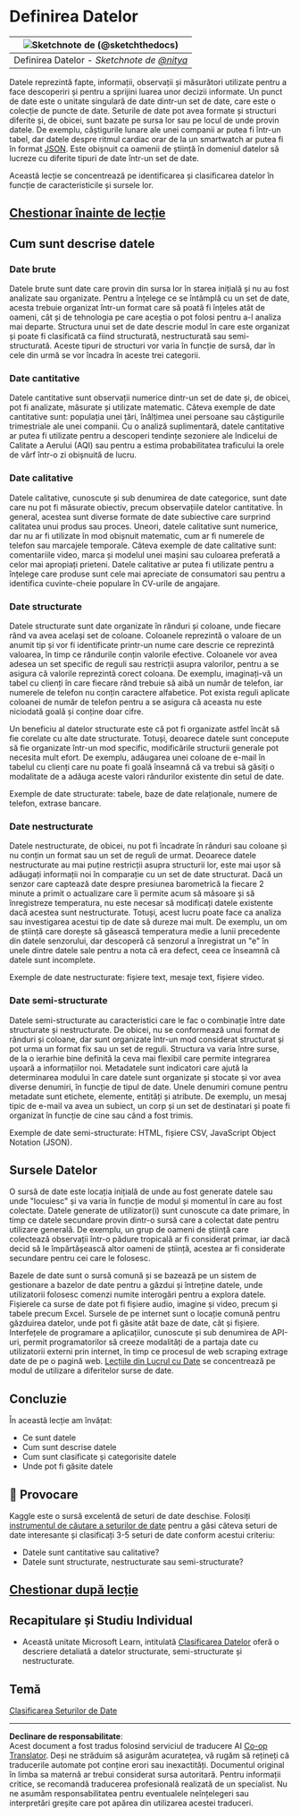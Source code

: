 <!--
CO_OP_TRANSLATOR_METADATA:
{
  "original_hash": "1228edf3572afca7d7cdcd938b6b4984",
  "translation_date": "2025-09-05T05:38:01+00:00",
  "source_file": "1-Introduction/03-defining-data/README.md",
  "language_code": "ro"
}
-->
# Definirea Datelor

|![ Sketchnote de [(@sketchthedocs)](https://sketchthedocs.dev) ](../../sketchnotes/03-DefiningData.png)|
|:---:|
|Definirea Datelor - _Sketchnote de [@nitya](https://twitter.com/nitya)_ |

Datele reprezintă fapte, informații, observații și măsurători utilizate pentru a face descoperiri și pentru a sprijini luarea unor decizii informate. Un punct de date este o unitate singulară de date dintr-un set de date, care este o colecție de puncte de date. Seturile de date pot avea formate și structuri diferite și, de obicei, sunt bazate pe sursa lor sau pe locul de unde provin datele. De exemplu, câștigurile lunare ale unei companii ar putea fi într-un tabel, dar datele despre ritmul cardiac orar de la un smartwatch ar putea fi în format [JSON](https://stackoverflow.com/a/383699). Este obișnuit ca oamenii de știință în domeniul datelor să lucreze cu diferite tipuri de date într-un set de date.

Această lecție se concentrează pe identificarea și clasificarea datelor în funcție de caracteristicile și sursele lor.

## [Chestionar înainte de lecție](https://purple-hill-04aebfb03.1.azurestaticapps.net/quiz/4)
## Cum sunt descrise datele

### Date brute
Datele brute sunt date care provin din sursa lor în starea inițială și nu au fost analizate sau organizate. Pentru a înțelege ce se întâmplă cu un set de date, acesta trebuie organizat într-un format care să poată fi înțeles atât de oameni, cât și de tehnologia pe care aceștia o pot folosi pentru a-l analiza mai departe. Structura unui set de date descrie modul în care este organizat și poate fi clasificată ca fiind structurată, nestructurată sau semi-structurată. Aceste tipuri de structuri vor varia în funcție de sursă, dar în cele din urmă se vor încadra în aceste trei categorii.

### Date cantitative
Datele cantitative sunt observații numerice dintr-un set de date și, de obicei, pot fi analizate, măsurate și utilizate matematic. Câteva exemple de date cantitative sunt: populația unei țări, înălțimea unei persoane sau câștigurile trimestriale ale unei companii. Cu o analiză suplimentară, datele cantitative ar putea fi utilizate pentru a descoperi tendințe sezoniere ale Indicelui de Calitate a Aerului (AQI) sau pentru a estima probabilitatea traficului la orele de vârf într-o zi obișnuită de lucru.

### Date calitative
Datele calitative, cunoscute și sub denumirea de date categorice, sunt date care nu pot fi măsurate obiectiv, precum observațiile datelor cantitative. În general, acestea sunt diverse formate de date subiective care surprind calitatea unui produs sau proces. Uneori, datele calitative sunt numerice, dar nu ar fi utilizate în mod obișnuit matematic, cum ar fi numerele de telefon sau marcajele temporale. Câteva exemple de date calitative sunt: comentariile video, marca și modelul unei mașini sau culoarea preferată a celor mai apropiați prieteni. Datele calitative ar putea fi utilizate pentru a înțelege care produse sunt cele mai apreciate de consumatori sau pentru a identifica cuvinte-cheie populare în CV-urile de angajare.

### Date structurate
Datele structurate sunt date organizate în rânduri și coloane, unde fiecare rând va avea același set de coloane. Coloanele reprezintă o valoare de un anumit tip și vor fi identificate printr-un nume care descrie ce reprezintă valoarea, în timp ce rândurile conțin valorile efective. Coloanele vor avea adesea un set specific de reguli sau restricții asupra valorilor, pentru a se asigura că valorile reprezintă corect coloana. De exemplu, imaginați-vă un tabel cu clienți în care fiecare rând trebuie să aibă un număr de telefon, iar numerele de telefon nu conțin caractere alfabetice. Pot exista reguli aplicate coloanei de număr de telefon pentru a se asigura că aceasta nu este niciodată goală și conține doar cifre.

Un beneficiu al datelor structurate este că pot fi organizate astfel încât să fie corelate cu alte date structurate. Totuși, deoarece datele sunt concepute să fie organizate într-un mod specific, modificările structurii generale pot necesita mult efort. De exemplu, adăugarea unei coloane de e-mail în tabelul cu clienți care nu poate fi goală înseamnă că va trebui să găsiți o modalitate de a adăuga aceste valori rândurilor existente din setul de date.

Exemple de date structurate: tabele, baze de date relaționale, numere de telefon, extrase bancare.

### Date nestructurate
Datele nestructurate, de obicei, nu pot fi încadrate în rânduri sau coloane și nu conțin un format sau un set de reguli de urmat. Deoarece datele nestructurate au mai puține restricții asupra structurii lor, este mai ușor să adăugați informații noi în comparație cu un set de date structurat. Dacă un senzor care captează date despre presiunea barometrică la fiecare 2 minute a primit o actualizare care îi permite acum să măsoare și să înregistreze temperatura, nu este necesar să modificați datele existente dacă acestea sunt nestructurate. Totuși, acest lucru poate face ca analiza sau investigarea acestui tip de date să dureze mai mult. De exemplu, un om de știință care dorește să găsească temperatura medie a lunii precedente din datele senzorului, dar descoperă că senzorul a înregistrat un "e" în unele dintre datele sale pentru a nota că era defect, ceea ce înseamnă că datele sunt incomplete.

Exemple de date nestructurate: fișiere text, mesaje text, fișiere video.

### Date semi-structurate
Datele semi-structurate au caracteristici care le fac o combinație între date structurate și nestructurate. De obicei, nu se conformează unui format de rânduri și coloane, dar sunt organizate într-un mod considerat structurat și pot urma un format fix sau un set de reguli. Structura va varia între surse, de la o ierarhie bine definită la ceva mai flexibil care permite integrarea ușoară a informațiilor noi. Metadatele sunt indicatori care ajută la determinarea modului în care datele sunt organizate și stocate și vor avea diverse denumiri, în funcție de tipul de date. Unele denumiri comune pentru metadate sunt etichete, elemente, entități și atribute. De exemplu, un mesaj tipic de e-mail va avea un subiect, un corp și un set de destinatari și poate fi organizat în funcție de cine sau când a fost trimis.

Exemple de date semi-structurate: HTML, fișiere CSV, JavaScript Object Notation (JSON).

## Sursele Datelor

O sursă de date este locația inițială de unde au fost generate datele sau unde "locuiesc" și va varia în funcție de modul și momentul în care au fost colectate. Datele generate de utilizator(i) sunt cunoscute ca date primare, în timp ce datele secundare provin dintr-o sursă care a colectat date pentru utilizare generală. De exemplu, un grup de oameni de știință care colectează observații într-o pădure tropicală ar fi considerat primar, iar dacă decid să le împărtășească altor oameni de știință, acestea ar fi considerate secundare pentru cei care le folosesc.

Bazele de date sunt o sursă comună și se bazează pe un sistem de gestionare a bazelor de date pentru a găzdui și întreține datele, unde utilizatorii folosesc comenzi numite interogări pentru a explora datele. Fișierele ca surse de date pot fi fișiere audio, imagine și video, precum și tabele precum Excel. Sursele de pe internet sunt o locație comună pentru găzduirea datelor, unde pot fi găsite atât baze de date, cât și fișiere. Interfețele de programare a aplicațiilor, cunoscute și sub denumirea de API-uri, permit programatorilor să creeze modalități de a partaja date cu utilizatorii externi prin internet, în timp ce procesul de web scraping extrage date de pe o pagină web. [Lecțiile din Lucrul cu Date](../../../../../../../../../2-Working-With-Data) se concentrează pe modul de utilizare a diferitelor surse de date.

## Concluzie

În această lecție am învățat:

- Ce sunt datele
- Cum sunt descrise datele
- Cum sunt clasificate și categorisite datele
- Unde pot fi găsite datele

## 🚀 Provocare

Kaggle este o sursă excelentă de seturi de date deschise. Folosiți [instrumentul de căutare a seturilor de date](https://www.kaggle.com/datasets) pentru a găsi câteva seturi de date interesante și clasificați 3-5 seturi de date conform acestui criteriu:

- Datele sunt cantitative sau calitative?
- Datele sunt structurate, nestructurate sau semi-structurate?

## [Chestionar după lecție](https://ff-quizzes.netlify.app/en/ds/)

## Recapitulare și Studiu Individual

- Această unitate Microsoft Learn, intitulată [Clasificarea Datelor](https://docs.microsoft.com/en-us/learn/modules/choose-storage-approach-in-azure/2-classify-data) oferă o descriere detaliată a datelor structurate, semi-structurate și nestructurate.

## Temă

[Clasificarea Seturilor de Date](assignment.md)

---

**Declinare de responsabilitate**:  
Acest document a fost tradus folosind serviciul de traducere AI [Co-op Translator](https://github.com/Azure/co-op-translator). Deși ne străduim să asigurăm acuratețea, vă rugăm să rețineți că traducerile automate pot conține erori sau inexactități. Documentul original în limba sa maternă ar trebui considerat sursa autoritară. Pentru informații critice, se recomandă traducerea profesională realizată de un specialist. Nu ne asumăm responsabilitatea pentru eventualele neînțelegeri sau interpretări greșite care pot apărea din utilizarea acestei traduceri.